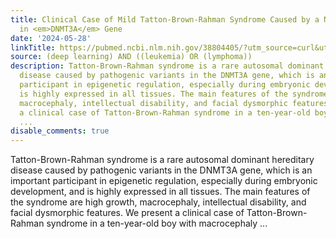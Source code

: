 ```yaml
---
title: Clinical Case of Mild Tatton-Brown-Rahman Syndrome Caused by a Nonsense Variant
  in <em>DNMT3A</em> Gene
date: '2024-05-28'
linkTitle: https://pubmed.ncbi.nlm.nih.gov/38804405/?utm_source=curl&utm_medium=rss&utm_campaign=pubmed-2&utm_content=1byXLWG-5Hn0_qdLgZYpDfLA2UWGhGNgZGereuo1rJN2aoAQXP&fc=20220814223158&ff=20240528181551&v=2.18.0.post9+e462414
source: (deep learning) AND ((leukemia) OR (lymphoma))
description: Tatton-Brown-Rahman syndrome is a rare autosomal dominant hereditary
  disease caused by pathogenic variants in the DNMT3A gene, which is an important
  participant in epigenetic regulation, especially during embryonic development, and
  is highly expressed in all tissues. The main features of the syndrome are high growth,
  macrocephaly, intellectual disability, and facial dysmorphic features. We present
  a clinical case of Tatton-Brown-Rahman syndrome in a ten-year-old boy with macrocephaly
  ...
disable_comments: true
---
```

Tatton-Brown-Rahman syndrome is a rare autosomal dominant hereditary disease caused by pathogenic variants in the DNMT3A gene, which is an important participant in epigenetic regulation, especially during embryonic development, and is highly expressed in all tissues. The main features of the syndrome are high growth, macrocephaly, intellectual disability, and facial dysmorphic features. We present a clinical case of Tatton-Brown-Rahman syndrome in a ten-year-old boy with macrocephaly ...